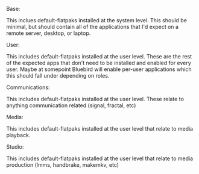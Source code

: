 Base:

This inclues default-flatpaks installed at the system level. This should be minimal, but should contain all of the
applications that I'd expect on a remote server, desktop, or laptop.


User:

This includes default-flatpaks installed at the user level. These are the rest of the expected apps that don't need
to be installed and enabled for every user. Maybe at somepoint Bluebird will enable per-user applications
which this should fall under depending on roles.

Communications:

This includes default-flatpaks installed at the user level. These relate to anything communication related (signal, fractal, etc)


Media:

This includes default-flatpaks installed at the user level that relate to media playback.


Studio:

This includes default-flatpaks installed at the user level that relate to media production (lmms, handbrake, makemkv, etc)
